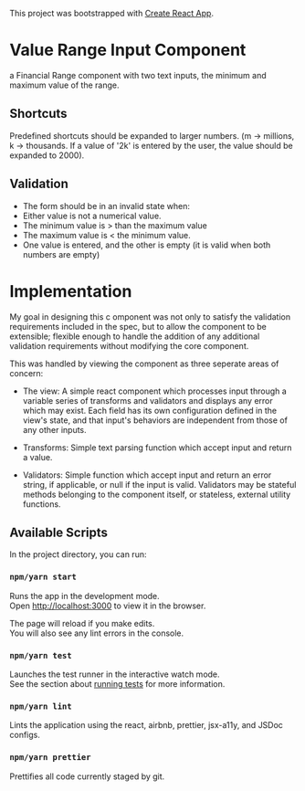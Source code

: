 This project was bootstrapped with [Create React App](https://github.com/facebook/create-react-app).

# Value Range Input Component

a Financial Range component with two text inputs, the minimum and maximum value of the range.

## Shortcuts

Predefined shortcuts should be expanded to larger numbers. (m -> millions, k -> thousands. If a value of '2k' is entered by the user, the value should be expanded to 2000).

## Validation

- The form should be in an invalid state when:
- Either value is not a numerical value.
- The minimum value is > than the maximum value
- The maximum value is < the minimum value.
- One value is entered, and the other is empty (it is valid when both numbers are empty)

# Implementation

My goal in designing this c omponent was not only to satisfy the validation requirements included in the spec, but to allow the component to be extensible; flexible enough to handle the addition of any additional validation requirements without modifying the core component.

This was handled by viewing the component as three seperate areas of concern:

- The view: A simple react component which processes input through a variable series of transforms and validators and displays any error which may exist. Each field has its own configuration defined in the view's state, and that input's behaviors are independent from those of any other inputs.

- Transforms: Simple text parsing function which accept input and return a value.

- Validators: Simple function which accept input and return an error string, if applicable, or null if the input is valid. Validators may be stateful methods belonging to the component itself, or stateless, external utility functions.

## Available Scripts

In the project directory, you can run:

### `npm/yarn start`

Runs the app in the development mode.<br>
Open [http://localhost:3000](http://localhost:3000) to view it in the browser.

The page will reload if you make edits.<br>
You will also see any lint errors in the console.

### `npm/yarn test`

Launches the test runner in the interactive watch mode.<br>
See the section about [running tests](https://facebook.github.io/create-react-app/docs/running-tests) for more information.

### `npm/yarn lint`

Lints the application using the react, airbnb, prettier, jsx-a11y, and JSDoc configs.

### `npm/yarn prettier`

Prettifies all code currently staged by git.
